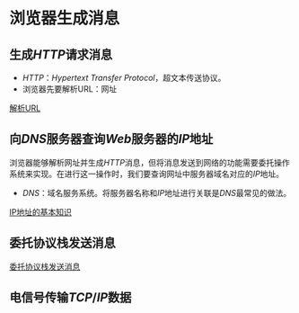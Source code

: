 # 浏览器生成消息

## 生成$HTTP$请求消息

- $HTTP$：$Hypertext\ Transfer\ Protocol$，超文本传送协议。
- 浏览器先要解析URL：网址

[解析URL](%E6%B5%8F%E8%A7%88%E5%99%A8%E7%94%9F%E6%88%90%E6%B6%88%E6%81%AF%204d63cde8eee84afe95709198402e00ff/%E8%A7%A3%E6%9E%90URL%203305253e401047c19ce819e3e8e507c0.md)

## 向$DNS$服务器查询$Web$服务器的$IP$地址

浏览器能够解析网址并生成$HTTP$消息，但将消息发送到网络的功能需要委托操作系统来实现。在进行这一操作时，我们要查询网址中服务器域名对应的$IP$地址。

- $DNS$：域名服务系统。将服务器名称和$IP$地址进行关联是$DNS$最常见的做法。

[IP地址的基本知识](%E6%B5%8F%E8%A7%88%E5%99%A8%E7%94%9F%E6%88%90%E6%B6%88%E6%81%AF%204d63cde8eee84afe95709198402e00ff/IP%E5%9C%B0%E5%9D%80%E7%9A%84%E5%9F%BA%E6%9C%AC%E7%9F%A5%E8%AF%86%20ef343bbbf8fd4ad58ffe496a384a16b0.md)

## 委托协议栈发送消息

[委托协议栈发送消息](%E6%B5%8F%E8%A7%88%E5%99%A8%E7%94%9F%E6%88%90%E6%B6%88%E6%81%AF%204d63cde8eee84afe95709198402e00ff/%E5%A7%94%E6%89%98%E5%8D%8F%E8%AE%AE%E6%A0%88%E5%8F%91%E9%80%81%E6%B6%88%E6%81%AF%20d4bb06277a8645aa89f295926574cbcf.md)

## 电信号传输$TCP/IP$数据